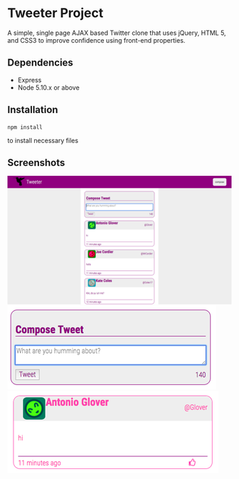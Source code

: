 # Tweeter Project

A simple, single page AJAX based Twitter clone that uses jQuery, HTML 5, and CSS3 to improve confidence using front-end properties.

## Dependencies

- Express
- Node 5.10.x or above

## Installation

```
npm install
```
to install necessary files

## Screenshots

!["screenshot of homepage"](https://github.com/hannahjn/tweeter/blob/master/docs/Tweeter-homepage.png?raw=true)
!["screenshot of compose tweet box"](https://github.com/hannahjn/tweeter/blob/master/docs/Compose-tweet.png?raw=true)
!["screenshot of hovered-over tweet"](https://github.com/hannahjn/tweeter/blob/master/docs/Hover-over-tweet.png?raw=true)
